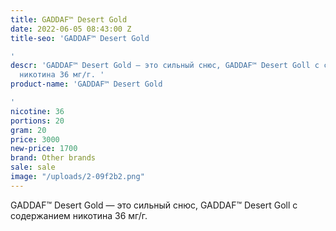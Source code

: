 ```yaml
---
title: GADDAF™ Desert Gold
date: 2022-06-05 08:43:00 Z
title-seo: 'GADDAF™ Desert Gold

'
descr: 'GADDAF™ Desert Gold — это сильный снюс, GADDAF™ Desert Goll с содержанием
  никотина 36 мг/г. '
product-name: 'GADDAF™ Desert Gold

'
nicotine: 36
portions: 20
gram: 20
price: 3000
new-price: 1700
brand: Other brands
sale: sale
image: "/uploads/2-09f2b2.png"
---
```


GADDAF™ Desert Gold — это сильный снюс, GADDAF™ Desert Goll с содержанием никотина 36 мг/г. 